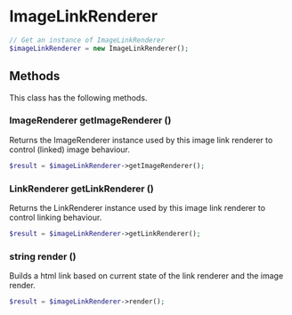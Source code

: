 # ImageLinkRenderer

```php
// Get an instance of ImageLinkRenderer
$imageLinkRenderer = new ImageLinkRenderer();
```


## Methods
This class has the following methods.


### ImageRenderer getImageRenderer ()
Returns the ImageRenderer instance used by this image link renderer to control (linked) image behaviour.

```php
$result = $imageLinkRenderer->getImageRenderer();
```


### LinkRenderer getLinkRenderer ()
Returns the LinkRenderer instance used by this image link renderer to control linking behaviour.

```php
$result = $imageLinkRenderer->getLinkRenderer();
```


### string render ()
Builds a html link based on current state of the link renderer and the image render.

```php
$result = $imageLinkRenderer->render();
```

